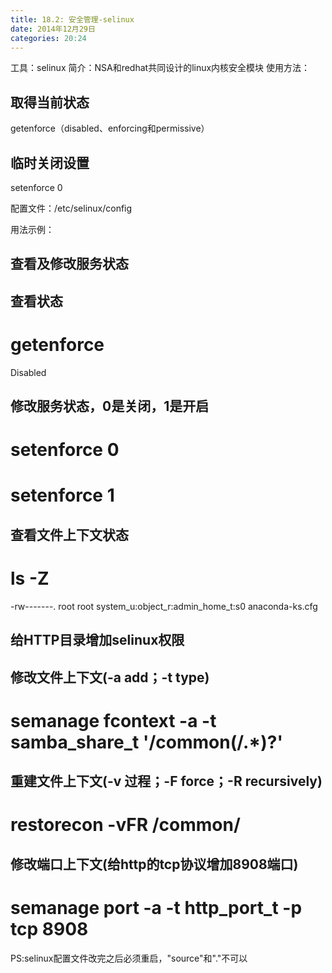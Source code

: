 ```yaml
---
title: 18.2: 安全管理-selinux
date: 2014年12月29日
categories: 20:24
---
```

 
工具：selinux
简介：NSA和redhat共同设计的linux内核安全模块
使用方法：
## 取得当前状态
getenforce（disabled、enforcing和permissive）
## 临时关闭设置
setenforce 0
 
配置文件：/etc/selinux/config
 
用法示例：
## 查看及修改服务状态
 
## 查看状态
# getenforce
Disabled
 
## 修改服务状态，0是关闭，1是开启
# setenforce 0
# setenforce 1
 
 
## 查看文件上下文状态
# ls -Z
-rw-------. root root system_u:object_r:admin_home_t:s0 anaconda-ks.cfg
 
## 给HTTP目录增加selinux权限
 
## 修改文件上下文(-a add；-t type)
# semanage fcontext -a -t samba_share_t '/common(/.*)?'
 
## 重建文件上下文(-v 过程；-F force；-R recursively)
# restorecon -vFR /common/
 
## 修改端口上下文(给http的tcp协议增加8908端口)
# semanage port -a -t http_port_t -p tcp 8908 
PS:selinux配置文件改完之后必须重启，"source"和"."不可以
